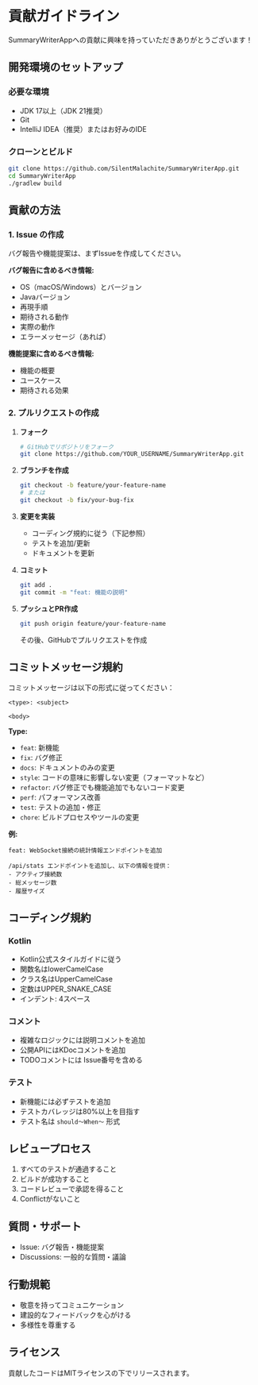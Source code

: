 # 貢献ガイドライン

SummaryWriterAppへの貢献に興味を持っていただきありがとうございます！

## 開発環境のセットアップ

### 必要な環境
- JDK 17以上（JDK 21推奨）
- Git
- IntelliJ IDEA（推奨）またはお好みのIDE

### クローンとビルド
```bash
git clone https://github.com/SilentMalachite/SummaryWriterApp.git
cd SummaryWriterApp
./gradlew build
```

## 貢献の方法

### 1. Issue の作成
バグ報告や機能提案は、まずIssueを作成してください。

**バグ報告に含めるべき情報:**
- OS（macOS/Windows）とバージョン
- Javaバージョン
- 再現手順
- 期待される動作
- 実際の動作
- エラーメッセージ（あれば）

**機能提案に含めるべき情報:**
- 機能の概要
- ユースケース
- 期待される効果

### 2. プルリクエストの作成

1. **フォーク**
   ```bash
   # GitHubでリポジトリをフォーク
   git clone https://github.com/YOUR_USERNAME/SummaryWriterApp.git
   ```

2. **ブランチを作成**
   ```bash
   git checkout -b feature/your-feature-name
   # または
   git checkout -b fix/your-bug-fix
   ```

3. **変更を実装**
   - コーディング規約に従う（下記参照）
   - テストを追加/更新
   - ドキュメントを更新

4. **コミット**
   ```bash
   git add .
   git commit -m "feat: 機能の説明"
   ```

5. **プッシュとPR作成**
   ```bash
   git push origin feature/your-feature-name
   ```
   その後、GitHubでプルリクエストを作成

## コミットメッセージ規約

コミットメッセージは以下の形式に従ってください：

```
<type>: <subject>

<body>
```

**Type:**
- `feat`: 新機能
- `fix`: バグ修正
- `docs`: ドキュメントのみの変更
- `style`: コードの意味に影響しない変更（フォーマットなど）
- `refactor`: バグ修正でも機能追加でもないコード変更
- `perf`: パフォーマンス改善
- `test`: テストの追加・修正
- `chore`: ビルドプロセスやツールの変更

**例:**
```
feat: WebSocket接続の統計情報エンドポイントを追加

/api/stats エンドポイントを追加し、以下の情報を提供：
- アクティブ接続数
- 総メッセージ数
- 履歴サイズ
```

## コーディング規約

### Kotlin
- Kotlin公式スタイルガイドに従う
- 関数名はlowerCamelCase
- クラス名はUpperCamelCase
- 定数はUPPER_SNAKE_CASE
- インデント: 4スペース

### コメント
- 複雑なロジックには説明コメントを追加
- 公開APIにはKDocコメントを追加
- TODOコメントには Issue番号を含める

### テスト
- 新機能には必ずテストを追加
- テストカバレッジは80%以上を目指す
- テスト名は `should〜When〜` 形式

## レビュープロセス

1. すべてのテストが通過すること
2. ビルドが成功すること
3. コードレビューで承認を得ること
4. Conflictがないこと

## 質問・サポート

- Issue: バグ報告・機能提案
- Discussions: 一般的な質問・議論

## 行動規範

- 敬意を持ってコミュニケーション
- 建設的なフィードバックを心がける
- 多様性を尊重する

## ライセンス

貢献したコードはMITライセンスの下でリリースされます。
